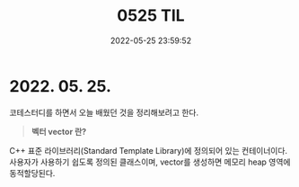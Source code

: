 ﻿---
layout: post
title: "0525 TIL"
date:   2022-05-25 23:59:52
categories: TIL
tags: TIL
image: /images/pic08.jpg
---

# **2022. 05. 25.**

코테스터디를 하면서 오늘 배웠던 것을 정리해보려고 한다.
> **벡터 vector 란?** 

C++ 표준 라이브러리(Standard Template Library)에 정의되어 있는 컨테이너이다. 사용자가 사용하기 쉽도록 정의된 클래스이며, vector를 생성하면 메모리 heap 영역에 동적할당된다.



